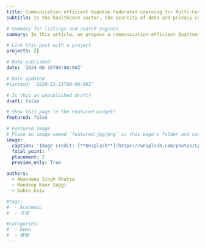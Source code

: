 ```yaml
---
title: Communication efficient Quantum Federated Learning for Multi-Center Healthcare Data, Accepted In IEEE EMBS International Conference on Biomedical and Health Informatics, will be held Nov-2024, Hosuton. 
subtitle: In the healthcare sector, the scarcity of data and privacy concerns present formidable challenges to the widespread adoption of machine learning. In the present-day scenario, Federated Learning (FL) emerges as a pivotal solution, fostering the rapid evolution of distributed machine learning paradigms while adeptly addressing the problem of data governance and privacy. The proposed framework has the potential to incorporate privacy, security, and the expedited processing of distributed data. In addition to reducing the communication rounds by optimizing the QFL training algorithm and achieving quicker convergence.

# Summary for listings and search engines
summary: In this article, we propose a communication-efficient Quantum Federated Learning (QFL) framework based on a variational circuit that enables clients to efficiently train and transmit quantum model parameters, thereby reducing communication rounds significantly and enhancing QFL performance using quantum optimization.

# Link this post with a project
projects: []

# Date published
date: '2024-08-18T00:00:00Z'

# Date updated
#lastmod: '2020-12-13T00:00:00Z'

# Is this an unpublished draft?
draft: false

# Show this page in the Featured widget?
featured: false

# Featured image
# Place an image named `featured.jpg/png` in this page's folder and customize its options here.
image:
  caption: 'Image credit: [**Unsplash**](https://unsplash.com/photos/CpkOjOcXdUY)'
  focal_point: ''
  placement: 2
  preview_only: True

authors:
  - Amandeep Singh Bhatia
  - Mandeep Kaur Saggi
  - Sabre Kais

#tags:
#  - Academic
#  - 开源

#categories:
#  - Demo
#  - 教程
---
```



